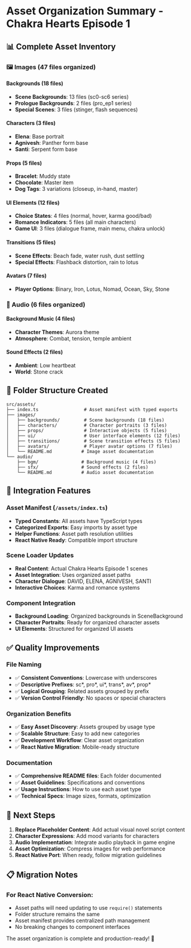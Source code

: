# Asset Organization Summary - Chakra Hearts Episode 1

## 📊 Complete Asset Inventory

### 🖼️ Images (47 files organized)

#### Backgrounds (18 files)

- **Scene Backgrounds**: 13 files (sc0-sc6 series)
- **Prologue Backgrounds**: 2 files (pro_ep1 series)
- **Special Scenes**: 3 files (stinger, flash sequences)

#### Characters (3 files)

- **Elena**: Base portrait
- **Agnivesh**: Panther form base
- **Santi**: Serpent form base

#### Props (5 files)

- **Bracelet**: Muddy state
- **Chocolate**: Master item
- **Dog Tags**: 3 variations (closeup, in-hand, master)

#### UI Elements (12 files)

- **Choice States**: 4 files (normal, hover, karma good/bad)
- **Romance Indicators**: 5 files (all main characters)
- **Game UI**: 3 files (dialogue frame, main menu, chakra unlock)

#### Transitions (5 files)

- **Scene Effects**: Beach fade, water rush, dust settling
- **Special Effects**: Flashback distortion, rain to lotus

#### Avatars (7 files)

- **Player Options**: Binary, Iron, Lotus, Nomad, Ocean, Sky, Stone

### 🎵 Audio (6 files organized)

#### Background Music (4 files)

- **Character Themes**: Aurora theme
- **Atmosphere**: Combat, tension, temple ambient

#### Sound Effects (2 files)

- **Ambient**: Low heartbeat
- **World**: Stone crack

## 📁 Folder Structure Created

```
src/assets/
├── index.ts                 # Asset manifest with typed exports
├── images/
│   ├── backgrounds/         # Scene backgrounds (18 files)
│   ├── characters/          # Character portraits (3 files)
│   ├── props/               # Interactive objects (5 files)
│   ├── ui/                  # User interface elements (12 files)
│   ├── transitions/         # Scene transition effects (5 files)
│   ├── avatars/             # Player avatar options (7 files)
│   └── README.md           # Image asset documentation
└── audio/
    ├── bgm/                # Background music (4 files)
    ├── sfx/                # Sound effects (2 files)
    └── README.md           # Audio asset documentation
```

## 🔧 Integration Features

### Asset Manifest (`/assets/index.ts`)

- **Typed Constants**: All assets have TypeScript types
- **Categorized Exports**: Easy imports by asset type
- **Helper Functions**: Asset path resolution utilities
- **React Native Ready**: Compatible import structure

### Scene Loader Updates

- **Real Content**: Actual Chakra Hearts Episode 1 scenes
- **Asset Integration**: Uses organized asset paths
- **Character Dialogue**: DAVID, ELENA, AGNIVESH, SANTI
- **Interactive Choices**: Karma and romance systems

### Component Integration

- **Background Loading**: Organized backgrounds in SceneBackground
- **Character Portraits**: Ready for organized character assets
- **UI Elements**: Structured for organized UI assets

## ✅ Quality Improvements

### File Naming

- ✅ **Consistent Conventions**: Lowercase with underscores
- ✅ **Descriptive Prefixes**: sc*, pro*, ui*, trans*, av*, prop*
- ✅ **Logical Grouping**: Related assets grouped by prefix
- ✅ **Version Control Friendly**: No spaces or special characters

### Organization Benefits

- ✅ **Easy Asset Discovery**: Assets grouped by usage type
- ✅ **Scalable Structure**: Easy to add new categories
- ✅ **Development Workflow**: Clear asset organization
- ✅ **React Native Migration**: Mobile-ready structure

### Documentation

- ✅ **Comprehensive README files**: Each folder documented
- ✅ **Asset Guidelines**: Specifications and conventions
- ✅ **Usage Instructions**: How to use each asset type
- ✅ **Technical Specs**: Image sizes, formats, optimization

## 🚀 Next Steps

1. **Replace Placeholder Content**: Add actual visual novel script content
2. **Character Expressions**: Add mood variants for characters
3. **Audio Implementation**: Integrate audio playback in game engine
4. **Asset Optimization**: Compress images for web performance
5. **React Native Port**: When ready, follow migration guidelines

## 📋 Migration Notes

### For React Native Conversion:

- Asset paths will need updating to use `require()` statements
- Folder structure remains the same
- Asset manifest provides centralized path management
- No breaking changes to component interfaces

The asset organization is complete and production-ready! 🎉
